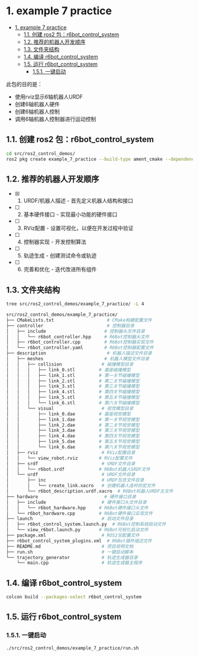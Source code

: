 # 1. example 7 practice

- [1. example 7 practice](#1-example-7-practice)
  - [1.1. 创建 ros2 包：r6bot\_control\_system](#11-创建-ros2-包r6bot_control_system)
  - [1.2. 推荐的机器人开发顺序](#12-推荐的机器人开发顺序)
  - [1.3. 文件夹结构](#13-文件夹结构)
  - [1.4. 编译 r6bot\_control\_system](#14-编译-r6bot_control_system)
  - [1.5. 运行 r6bot\_control\_system](#15-运行-r6bot_control_system)
    - [1.5.1. 一键启动](#151-一键启动)

此包的目的是：

- 使用rviz显示6轴机器人URDF
- 创建6轴机器人硬件
- 创建6轴机器人控制
- 调用6轴机器人控制器进行运动控制

## 1.1. 创建 ros2 包：r6bot_control_system

```bash
cd src/ros2_control_demos/
ros2 pkg create example_7_practice --build-type ament_cmake --dependencies rclcpp
```

## 1.2. 推荐的机器人开发顺序

- [x] 1. URDF/机器人描述 - 首先定义机器人结构和接口
- [ ] 2. 基本硬件接口 - 实现最小功能的硬件接口
- [ ] 3. RViz配置 - 设置可视化，以便在开发过程中验证
- [ ] 4. 控制器实现 - 开发控制算法
- [ ] 5. 轨迹生成 - 创建测试命令或轨迹
- [ ] 6. 完善和优化 - 迭代改进所有组件

## 1.3. 文件夹结构

```bash
tree src/ros2_control_demos/example_7_practice/ -L 4
```

```bash
src/ros2_control_demos/example_7_practice/
├── CMakeLists.txt                    # CMake构建配置文件
├── controller                        # 控制器目录
│   ├── include                      # 控制器头文件目录
│   │   └── r6bot_controller.hpp     # R6Bot控制器头文件
│   ├── r6bot_controller.cpp         # R6Bot控制器实现文件
│   └── r6bot_controller.yaml        # R6Bot控制器配置文件
├── description                       # 机器人描述文件目录
│   ├── meshes                       # 机器人模型文件目录
│   │   ├── collision               # 碰撞模型目录
│   │   │   ├── link_0.stl         # 基座碰撞模型
│   │   │   ├── link_1.stl         # 第一关节碰撞模型
│   │   │   ├── link_2.stl         # 第二关节碰撞模型
│   │   │   ├── link_3.stl         # 第三关节碰撞模型
│   │   │   ├── link_4.stl         # 第四关节碰撞模型
│   │   │   ├── link_5.stl         # 第五关节碰撞模型
│   │   │   └── link_6.stl         # 第六关节碰撞模型
│   │   └── visual                  # 视觉模型目录
│   │       ├── link_0.dae         # 基座视觉模型
│   │       ├── link_1.dae         # 第一关节视觉模型
│   │       ├── link_2.dae         # 第二关节视觉模型
│   │       ├── link_3.dae         # 第三关节视觉模型
│   │       ├── link_4.dae         # 第四关节视觉模型
│   │       ├── link_5.dae         # 第五关节视觉模型
│   │       └── link_6.dae         # 第六关节视觉模型
│   ├── rviz                        # RViz配置目录
│   │   └── view_robot.rviz        # RViz配置文件
│   ├── srdf                        # SRDF文件目录
│   │   └── r6bot.srdf             # R6Bot机器人SRDF文件
│   └── urdf                        # URDF文件目录
│       ├── inc                     # URDF包含文件目录
│       │   └── create_link.xacro   # 创建机器人连杆的宏文件
│       └── r6bot_description.urdf.xacro  # R6Bot机器人URDF主文件
├── hardware                         # 硬件接口目录
│   ├── include                     # 硬件接口头文件目录
│   │   └── r6bot_hardware.hpp     # R6Bot硬件接口头文件
│   └── r6bot_hardware.cpp         # R6Bot硬件接口实现文件
├── launch                          # 启动文件目录
│   ├── r6bot_control_system.launch.py  # R6Bot控制系统启动文件
│   └── view_r6bot.launch.py       # R6Bot可视化启动文件
├── package.xml                     # ROS2包配置文件
├── r6bot_control_system_plugins.xml  # R6Bot插件描述文件
├── README.md                       # 项目说明文档
├── run.sh                          # 一键启动脚本
└── trajectory_generator            # 轨迹生成器目录
    └── main.cpp                    # 轨迹生成器主程序
```

## 1.4. 编译 r6bot_control_system

```bash
colcon build --packages-select r6bot_control_system
```

## 1.5. 运行 r6bot_control_system

### 1.5.1. 一键启动

```bash
./src/ros2_control_demos/example_7_practice/run.sh
```
